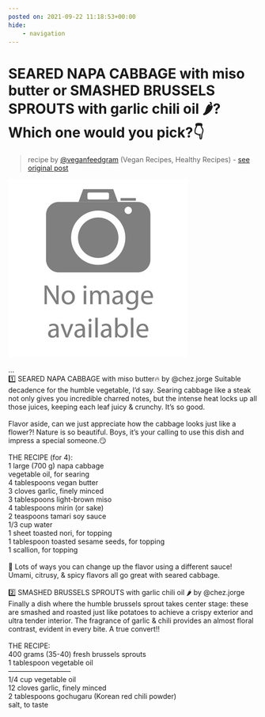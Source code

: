```yaml
---
posted on: 2021-09-22 11:18:53+00:00
hide:
    - navigation
---
```


# SEARED NAPA CABBAGE with miso butter or  SMASHED BRUSSELS SPROUTS with garlic chili oil 🌶?Which one would you pick?👇 

> recipe by [@veganfeedgram](https://www.instagram.com/veganfeedgram/) 
(Vegan Recipes, Healthy Recipes) - [see original post](https://instagram.com/p/CUHzmFAJSpX)

![](../img/noimage.jpg)

...\
1️⃣ SEARED NAPA CABBAGE with miso butter🔥 by @chez.jorge Suitable decadence for the humble vegetable, I’d say. Searing cabbage like a steak not only gives you incredible charred notes, but the intense heat locks up all those juices, keeping each leaf juicy & crunchy. It’s so good. \
\
Flavor aside, can we just appreciate how the cabbage looks just like a flower?! Nature is so beautiful. Boys, it’s your calling to use this dish and impress a special someone.😏 \
\
THE RECIPE (for 4):\
1 large (700 g) napa cabbage\
vegetable oil, for searing\
4 tablespoons vegan butter\
3 cloves garlic, finely minced\
3 tablespoons light-brown miso\
4 tablespoons mirin (or sake)\
2 teaspoons tamari soy sauce\
1/3 cup water\
1 sheet toasted nori, for topping\
1 tablespoon toasted sesame seeds, for topping\
1 scallion, for topping \
\
🌱 Lots of ways you can change up the flavor using a different sauce! Umami, citrusy, & spicy flavors all go great with seared cabbage. \
\
2️⃣ SMASHED BRUSSELS SPROUTS with garlic chili oil 🌶 by @chez.jorge Finally a dish where the humble brussels sprout takes center stage: these are smashed and roasted just like potatoes to achieve a crispy exterior and ultra tender interior. The fragrance of garlic & chili provides an almost floral contrast, evident in every bite. A true convert!! \
\
THE RECIPE:\
400 grams (35-40) fresh brussels sprouts\
1 tablespoon vegetable oil\
—————————\
1/4 cup vegetable oil\
12 cloves garlic, finely minced\
2 tablespoons gochugaru (Korean red chili powder)\
salt, to taste 